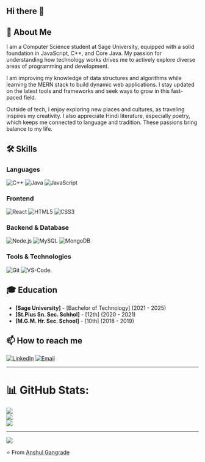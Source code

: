 ## Hi there 👋

## 💫 About Me
I am a Computer Science student at Sage University, equipped with a solid foundation in JavaScript, C++, and Core Java. My passion for understanding how technology works drives me to actively explore diverse areas of programming and development.

I am improving my knowledge of data structures and algorithms while learning the MERN stack to build dynamic web applications. I stay updated on the latest tools and frameworks and seek ways to grow in this fast-paced field.

Outside of tech, I enjoy exploring new places and cultures, as traveling inspires my creativity. I also appreciate Hindi literature, especially poetry, which keeps me connected to language and tradition. These passions bring balance to my life.

<!---
## 🔭 Current Work
- Working on [Current Project Name] - a [brief description]
- Exploring [Technology/Framework you're learning]
- Contributing to open-source projects in the [specific domain] community--->

## 🛠️ Skills
### Languages
![C++](https://img.shields.io/badge/C++-00599C?style=for-the-badge&logo=c%2B%2B&logoColor=white)
![Java](https://img.shields.io/badge/Java-ED8B00?style=for-the-badge&logo=openjdk&logoColor=white)
![JavaScript](https://img.shields.io/badge/JavaScript-F7DF1E?style=for-the-badge&logo=javascript&logoColor=black)

### Frontend
![React](https://img.shields.io/badge/React-20232A?style=for-the-badge&logo=react&logoColor=61DAFB)
![HTML5](https://img.shields.io/badge/HTML5-E34F26?style=for-the-badge&logo=html5&logoColor=white)
![CSS3](https://img.shields.io/badge/CSS3-1572B6?style=for-the-badge&logo=css3&logoColor=white)

### Backend & Database
![Node.js](https://img.shields.io/badge/Node.js-339933?style=for-the-badge&logo=nodedotjs&logoColor=white)
![MySQL](https://img.shields.io/badge/MySQL-005C84?style=for-the-badge&logo=mysql&logoColor=white)
![MongoDB](https://img.shields.io/badge/MongoDB-4EA94B?style=for-the-badge&logo=mongodb&logoColor=white)

### Tools & Technologies
![Git](https://img.shields.io/badge/Git-F05032?style=for-the-badge&logo=git&logoColor=white)
![VS-Code](https://img.shields.io/badge/VS_Code-007ACC?style=for-the-badge&logo=visual-studio-code&logoColor=white).
<!--
![Docker](https://img.shields.io/badge/Docker-2CA5E0?style=for-the-badge&logo=docker&logoColor=white)
![AWS](https://img.shields.io/badge/AWS-232F3E?style=for-the-badge&logo=amazon-aws&logoColor=white) 

## 📊 GitHub Stats
![Your GitHub stats](https://github-readme-stats.vercel.app/api?username=yourusername&show_icons=true&theme=radical)

## 🏆 Top Languages
![Top Languages](https://github-readme-stats.vercel.app/api/top-langs/?username=yourusername&layout=compact&theme=radical)

## 🌱 I'm currently learning
- Advanced React patterns
- Microservices architecture
- Data Structures and Algorithms

## 💼 Experience
- **[]** - [Position] (Year - Present)
- **[Previous Company]** - [Position] (Year - Year) 

-->

## 🎓 Education
- **[Sage University]** - [Bachelor of Technology] (2021 - 2025)
- **[St.Pius Sn. Sec. Schhol]** - [12th] (2020 - 2021)
- **[M.G.M. Hr. Sec. School]** - [10th] (2018 - 2019)

## 📫 How to reach me
[![LinkedIn](https://img.shields.io/badge/LinkedIn-0077B5?style=for-the-badge&logo=linkedin&logoColor=white)](https://linkedin.com/in/anshulgangrade15/)
[![Email](https://img.shields.io/badge/Email-D14836?style=for-the-badge&logo=gmail&logoColor=white)](mailto:anshulgangrade.15@gmail.com)
<!-- [![Twitter](https://img.shields.io/badge/Twitter-1DA1F2?style=for-the-badge&logo=twitter&logoColor=white)](https://twitter.com/yourusername)


## ⚡ Fun fact
[Share an interesting fact about yourself or your work]

---

### 🔗 Check out my recent projects
[![Project 1](https://github-readme-stats.vercel.app/api/pin/?username=yourusername&repo=project-name&theme=radical)](https://github.com/yourusername/project-name)
[![Project 2](https://github-readme-stats.vercel.app/api/pin/?username=yourusername&repo=another-project&theme=radical)](https://github.com/yourusername/another-project)
 -->
---

# 📊 GitHub Stats:
![](https://github-readme-stats.vercel.app/api?username=anshul152003&theme=dark&hide_border=false&include_all_commits=true&count_private=false)<br/>
![](https://nirzak-streak-stats.vercel.app/?user=anshul152003&theme=dark&hide_border=false)<br/>
![](https://github-readme-stats.vercel.app/api/top-langs/?username=anshul152003&theme=dark&hide_border=false&include_all_commits=true&count_private=false&layout=compact)

---
[![](https://visitcount.itsvg.in/api?id=anshul152003&icon=0&color=0)](https://visitcount.itsvg.in)

<!-- Proudly created with GPRM ( https://gprm.itsvg.in ) -->

⭐️ From [Anshul Gangrade](https://github.com/anshul152003)
<!--
**anshul152003/anshul152003** is a ✨ _special_ ✨ repository because its `README.md` (this file) appears on your GitHub profile.

Here are some ideas to get you started:

- 🔭 I’m currently working on ...
- 🌱 I’m currently learning ...
- 👯 I’m looking to collaborate on ...
- 🤔 I’m looking for help with ...
- 💬 Ask me about ...
- 📫 How to reach me: ...
- 😄 Pronouns: ...
- ⚡ Fun fact: ...
-->
